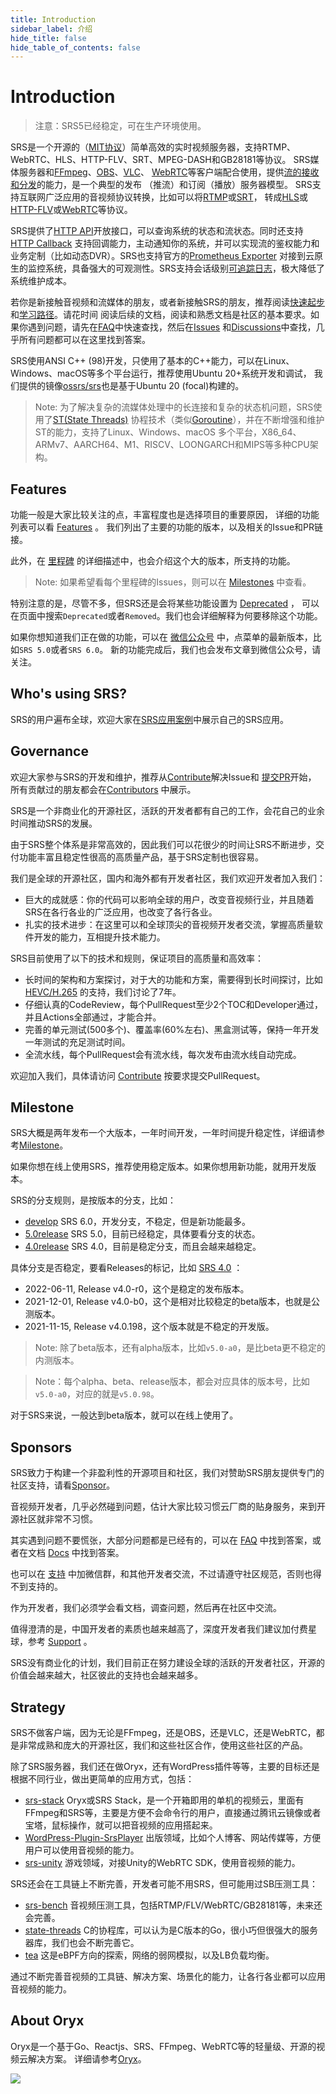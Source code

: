 ```yaml
---
title: Introduction
sidebar_label: 介绍
hide_title: false
hide_table_of_contents: false
---
```


# Introduction

> 注意：SRS5已经稳定，可在生产环境使用。

SRS是一个开源的（[MIT协议](../../../license)）简单高效的实时视频服务器，支持RTMP、WebRTC、HLS、HTTP-FLV、SRT、MPEG-DASH和GB28181等协议。
SRS媒体服务器和[FFmpeg](https://ffmpeg.org)、[OBS](https://obsproject.com)、[VLC](https://www.videolan.org)、
[WebRTC](https://webrtc.org)等客户端配合使用，提供[流的接收和分发](./getting-started.md)的能力，是一个典型的发布
（推流）和订阅（播放）服务器模型。 SRS支持互联网广泛应用的音视频协议转换，比如可以将[RTMP](./rtmp.md)或[SRT](./srt.md)，
转成[HLS](./hls.md)或[HTTP-FLV](./flv.md)或[WebRTC](./webrtc.md)等协议。

SRS提供了[HTTP API](./http-api.md)开放接口，可以查询系统的状态和流状态。同时还支持[HTTP Callback](./http-callback.md)
支持回调能力，主动通知你的系统，并可以实现流的鉴权能力和业务定制（比如动态DVR）。SRS也支持官方的[Prometheus Exporter](./exporter.md)
对接到云原生的监控系统，具备强大的可观测性。SRS支持会话级别[可追踪日志](./log.md)，极大降低了系统维护成本。

若你是新接触音视频和流媒体的朋友，或者新接触SRS的朋友，推荐阅读[快速起步](./getting-started.md)和[学习路径](/guide)。请花时间
阅读后续的文档，阅读和熟悉文档是社区的基本要求。如果你遇到问题，请先在[FAQ](../../../faq)中快速查找，然后在[Issues](https://github.com/ossrs/srs/issues)
和[Discussions](https://github.com/ossrs/srs/discussions)中查找，几乎所有问题都可以在这里找到答案。

SRS使用ANSI C++ (98)开发，只使用了基本的C++能力，可以在Linux、Windows、macOS等多个平台运行，推荐使用Ubuntu 20+系统开发和调试，
我们提供的镜像[ossrs/srs](https://hub.docker.com/r/ossrs/srs)也是基于Ubuntu 20 (focal)构建的。

> Note: 为了解决复杂的流媒体处理中的长连接和复杂的状态机问题，SRS使用了[ST(State Threads)](https://github.com/ossrs/state-threads)
协程技术（类似[Goroutine](https://go.dev/doc/effective_go#goroutines)），并在不断增强和维护ST的能力，支持了Linux、Windows、macOS
多个平台，X86_64、ARMv7、AARCH64、M1、RISCV、LOONGARCH和MIPS等多种CPU架构。

## Features

功能一般是大家比较关注的点，丰富程度也是选择项目的重要原因，
详细的功能列表可以看 [Features](https://github.com/ossrs/srs/blob/develop/trunk/doc/Features.md#features) 。
我们列出了主要的功能的版本，以及相关的Issue和PR链接。

此外，在 [里程碑](/product) 的详细描述中，也会介绍这个大的版本，所支持的功能。

> Note: 如果希望看每个里程碑的Issues，则可以在 [Milestones](https://github.com/ossrs/srs/milestones) 中查看。

特别注意的是，尽管不多，但SRS还是会将某些功能设置为 [Deprecated](https://github.com/ossrs/srs/blob/develop/trunk/doc/Features.md#features) ，
可以在页面中搜索`Deprecated`或者`Removed`。我们也会详细解释为何要移除这个功能。

如果你想知道我们正在做的功能，可以在 [微信公众号](/contact#discussion) 中，点菜单的最新版本，比如`SRS 5.0`或者`SRS 6.0`。
新的功能完成后，我们也会发布文章到微信公众号，请关注。

## Who's using SRS?

SRS的用户遍布全球，欢迎大家在[SRS应用案例](https://github.com/ossrs/srs/discussions/3771)中展示自己的SRS应用。

## Governance

欢迎大家参与SRS的开发和维护，推荐从[Contribute](https://github.com/ossrs/srs/contribute)解决Issue和
[提交PR](/how-to-file-pr)开始， 所有贡献过的朋友都会在[Contributors](https://github.com/ossrs/srs#authors)
中展示。

SRS是一个非商业化的开源社区，活跃的开发者都有自己的工作，会花自己的业余时间推动SRS的发展。

由于SRS整个体系是非常高效的，因此我们可以花很少的时间让SRS不断进步，交付功能丰富且稳定性很高的高质量产品，基于SRS定制也很容易。

我们是全球的开源社区，国内和海外都有开发者社区，我们欢迎开发者加入我们：

* 巨大的成就感：你的代码可以影响全球的用户，改变音视频行业，并且随着SRS在各行各业的广泛应用，也改变了各行各业。
* 扎实的技术进步：在这里可以和全球顶尖的音视频开发者交流，掌握高质量软件开发的能力，互相提升技术能力。

SRS目前使用了以下的技术和规则，保证项目的高质量和高效率：

* 长时间的架构和方案探讨，对于大的功能和方案，需要得到长时间探讨，比如 [HEVC/H.265](https://github.com/ossrs/srs/issues/465) 的支持，我们讨论了7年。
* 仔细认真的CodeReview，每个PullRequest至少2个TOC和Developer通过，并且Actions全部通过，才能合并。
* 完善的单元测试(500多个)、覆盖率(60%左右)、黑盒测试等，保持一年开发一年测试的充足测试时间。
* 全流水线，每个PullRequest会有流水线，每次发布由流水线自动完成。

欢迎加入我们，具体请访问 [Contribute](https://github.com/ossrs/srs/contribute) 按要求提交PullRequest。

## Milestone

SRS大概是两年发布一个大版本，一年时间开发，一年时间提升稳定性，详细请参考[Milestone](/product)。

如果你想在线上使用SRS，推荐使用稳定版本。如果你想用新功能，就用开发版本。

SRS的分支规则，是按版本的分支，比如：

* [develop](https://github.com/ossrs/srs/tree/develop) SRS 6.0，开发分支，不稳定，但是新功能最多。
* [5.0release](https://github.com/ossrs/srs/tree/5.0release#releases) SRS 5.0，目前已经稳定，具体要看分支的状态。
* [4.0release](https://github.com/ossrs/srs/tree/4.0release#releases) SRS 4.0，目前是稳定分支，而且会越来越稳定。

具体分支是否稳定，要看Releases的标记，比如 [SRS 4.0](https://github.com/ossrs/srs/tree/4.0release#releases) ：

* 2022-06-11, Release v4.0-r0，这个是稳定的发布版本。
* 2021-12-01, Release v4.0-b0，这个是相对比较稳定的beta版本，也就是公测版本。
* 2021-11-15, Release v4.0.198，这个版本就是不稳定的开发版。

> Note: 除了beta版本，还有alpha版本，比如`v5.0-a0`，是比beta更不稳定的内测版本。

> Note：每个alpha、beta、release版本，都会对应具体的版本号，比如`v5.0-a0`，对应的就是`v5.0.98`。

对于SRS来说，一般达到beta版本，就可以在线上使用了。

## Sponsors

SRS致力于构建一个非盈利性的开源项目和社区，我们对赞助SRS朋友提供专门的社区支持，请看[Sponsor](/contact#donation)。

音视频开发者，几乎必然碰到问题，估计大家比较习惯云厂商的贴身服务，来到开源社区就非常不习惯。

其实遇到问题不要慌张，大部分问题都是已经有的，可以在 [FAQ](../../../faq) 中找到答案，或者在文档 [Docs](./getting-started.md) 中找到答案。

也可以在 [支持](/contact) 中加微信群，和其他开发者交流，不过请遵守社区规范，否则也得不到支持的。

作为开发者，我们必须学会看文档，调查问题，然后再在社区中交流。

值得澄清的是，中国开发者的素质也越来越高了，深度开发者我们建议加付费星球，参考 [Support](/contact#donation) 。

SRS没有商业化的计划，我们目前正在努力建设全球的活跃的开发者社区，开源的价值会越来越大，社区彼此的支持也会越来越多。

## Strategy

SRS不做客户端，因为无论是FFmpeg，还是OBS，还是VLC，还是WebRTC，都是非常成熟和庞大的开源社区，我们和这些社区合作，使用这些社区的产品。

除了SRS服务器，我们还在做Oryx，还有WordPress插件等等，主要的目标还是根据不同行业，做出更简单的应用方式，包括：

* [srs-stack](https://github.com/ossrs/oryx) Oryx或SRS Stack，是一个开箱即用的单机的视频云，里面有FFmpeg和SRS等，主要是方便不会命令行的用户，直接通过腾讯云镜像或者宝塔，鼠标操作，就可以把音视频的应用搭起来。
* [WordPress-Plugin-SrsPlayer](https://github.com/ossrs/WordPress-Plugin-SrsPlayer) 出版领域，比如个人博客、网站传媒等，方便用户可以使用音视频的能力。
* [srs-unity](https://github.com/ossrs/srs-unity) 游戏领域，对接Unity的WebRTC SDK，使用音视频的能力。

SRS还会在工具链上不断完善，开发者可能不用SRS，但可能用过SB压测工具：

* [srs-bench](https://github.com/ossrs/srs-bench) 音视频压测工具，包括RTMP/FLV/WebRTC/GB28181等，未来还会完善。
* [state-threads](https://github.com/ossrs/state-threads) C的协程库，可以认为是C版本的Go，很小巧但很强大的服务器库，我们也会不断完善它。
* [tea](https://github.com/ossrs/tea) 这是eBPF方向的探索，网络的弱网模拟，以及LB负载均衡。

通过不断完善音视频的工具链、解决方案、场景化的能力，让各行各业都可以应用音视频的能力。

## About Oryx

Oryx是一个基于Go、Reactjs、SRS、FFmpeg、WebRTC等的轻量级、开源的视频云解决方案。
详细请参考[Oryx](./getting-started-oryx.md)。

![](https://ossrs.net/gif/v1/sls.gif?site=ossrs.net&path=/lts/doc/zh/v5/introduction)


